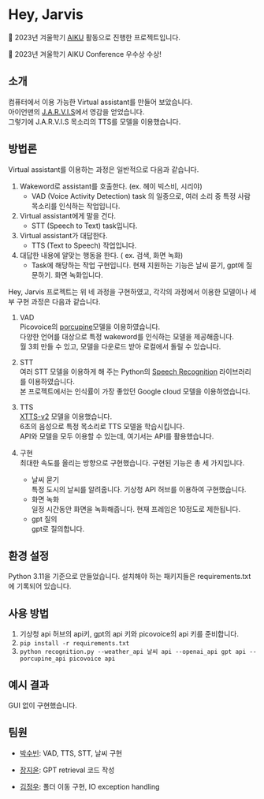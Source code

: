 # Hey, Jarvis

📢 2023년 겨울학기 [AIKU](https://github.com/AIKU-Official) 활동으로 진행한 프로젝트입니다. </br>

🎉 2023년 겨울학기 AIKU Conference 우수상 수상!

## 소개

컴퓨터에서 이용 가능한 Virtual assistant를 만들어 보았습니다. </br>
아이언맨의 [J.A.R.V.I.S](https://namu.wiki/w/J.A.R.V.I.S.)에서 영감을 얻었습니다. </br>
그렇기에 J.A.R.V.I.S 목소리의 TTS를 모델을 이용했습니다. </br>


## 방법론

Virtual assistant를 이용하는 과정은 일반적으로 다음과 같습니다.
1. Wakeword로 assistant를 호출한다. (ex. 헤이 빅스비, 시리야)
   - VAD (Voice Activity Detection) task 의 일종으로, 여러 소리 중 특정 사람 목소리를 인식하는 작업입니다.
2. Virtual assistant에게 말을 건다.
   - STT (Speech to Text) task입니다.
3. Virtual assistant가 대답한다.
   - TTS (Text to Speech) 작업입니다.
4. 대답한 내용에 알맞는 행동을 한다. ( ex. 검색, 화면 녹화)
   - Task에 해당하는 작업 구현입니다. 현재 지원하는 기능은 날씨 묻기, gpt에 질문하기. 화면 녹화입니다.

Hey, Jarvis 프로젝트는 위 네 과정을 구현하였고, 각각의 과정에서 이용한 모델이나 세부 구현 과정은 다음과 같습니다.

1. VAD </br>
   Picovoice의 [porcupine](https://picovoice.ai/platform/porcupine/)모델을 이용하였습니다.</br>
   다양한 언어를 대상으로 특정 wakeword를 인식하는 모델을 제공해줍니다.</br>
   월 3회 만들 수 있고, 모델을 다운로드 받아 로컬에서 돌릴 수 있습니다.</br>
   
2. STT</br>
   여러 STT 모델을 이용하게 해 주는 Python의 [Speech Recognition](https://pypi.org/project/SpeechRecognition/) 라이브러리를 이용하였습니다. </br>
   본 프로젝트에서는 인식률이 가장 좋았던 Google cloud 모델을 이용하였습니다.</br>

3. TTS</br>
   [XTTS-v2](https://huggingface.co/coqui/XTTS-v2) 모델을 이용했습니다. </br>  6초의 음성으로 특정 목소리로 TTS 모델을 학습시킵니다. </br>
   API와 모델을 모두 이용할 수 있는데, 여기서는 API를 활용했습니다.

4. 구현</br>
   최대한 속도를 올리는 방향으로 구현했습니다. 구현된 기능은 총 세 가지입니다.</br>
   - 날씨 묻기</br>
     특정 도시의 날씨를 알려줍니다. 기상청 API 허브를 이용하여 구현했습니다.
   - 화면 녹화</br>
     일정 시간동안 화면을 녹화해줍니다. 현재 프레임은 10정도로 제한됩니다.
   - gpt 질의</br>
     gpt로 질의합니다.


## 환경 설정
Python 3.11을 기준으로 만들었습니다.
설치해야 하는 패키지들은 requirements.txt에 기록되어 있습니다.


## 사용 방법
1. 기상청 api 허브의 api키, gpt의 api 키와 picovoice의 api 키를 준비합니다.
2. ```pip install -r requirements.txt```
3. ```python recognition.py --weather_api 날씨 api --openai_api gpt api --porcupine_api picovoice api```


## 예시 결과
GUI 없이 구현했습니다.


## 팀원

- [박수빈](https://github.com/subin9): VAD, TTS, STT, 날씨 구현

- [장지윤](https://github.com/chiefJang): GPT retrieval 코드 작성

- [김정우](https://github.com/kmjnwn): 폴더 이동 구현, IO exception handling
